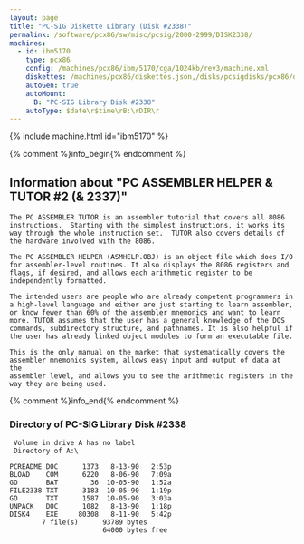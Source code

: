 ```yaml
---
layout: page
title: "PC-SIG Diskette Library (Disk #2338)"
permalink: /software/pcx86/sw/misc/pcsig/2000-2999/DISK2338/
machines:
  - id: ibm5170
    type: pcx86
    config: /machines/pcx86/ibm/5170/cga/1024kb/rev3/machine.xml
    diskettes: /machines/pcx86/diskettes.json,/disks/pcsigdisks/pcx86/diskettes.json
    autoGen: true
    autoMount:
      B: "PC-SIG Library Disk #2338"
    autoType: $date\r$time\rB:\rDIR\r
---
```


{% include machine.html id="ibm5170" %}

{% comment %}info_begin{% endcomment %}

## Information about "PC ASSEMBLER HELPER & TUTOR #2 (& 2337)"

    The PC ASSEMBLER TUTOR is an assembler tutorial that covers all 8086
    instructions.  Starting with the simplest instructions, it works its
    way through the whole instruction set.  TUTOR also covers details of
    the hardware involved with the 8086.
    
    The PC ASSEMBLER HELPER (ASMHELP.OBJ) is an object file which does I/O
    for assembler-level routines. It also displays the 8086 registers and
    flags, if desired, and allows each arithmetic register to be
    independently formatted.
    
    The intended users are people who are already competent programmers in
    a high-level language and either are just starting to learn assembler,
    or know fewer than 60% of the assembler mnemonics and want to learn
    more. TUTOR assumes that the user has a general knowledge of the DOS
    commands, subdirectory structure, and pathnames. It is also helpful if
    the user has already linked object modules to form an executable file.
    
    This is the only manual on the market that systematically covers the
    assembler mnemonics system, allows easy input and output of data at the
    assembler level, and allows you to see the arithmetic registers in the
    way they are being used.
{% comment %}info_end{% endcomment %}


### Directory of PC-SIG Library Disk #2338

     Volume in drive A has no label
     Directory of A:\

    PCREADME DOC      1373   8-13-90   2:53p
    BLOAD    COM      6220   8-06-90   7:09a
    GO       BAT        36  10-05-90   1:52a
    FILE2338 TXT      3183  10-05-90   1:19p
    GO       TXT      1587  10-05-90   3:03a
    UNPACK   DOC      1082   8-13-90   1:18p
    DISK4    EXE     80308   8-11-90   5:42p
            7 file(s)      93789 bytes
                           64000 bytes free
